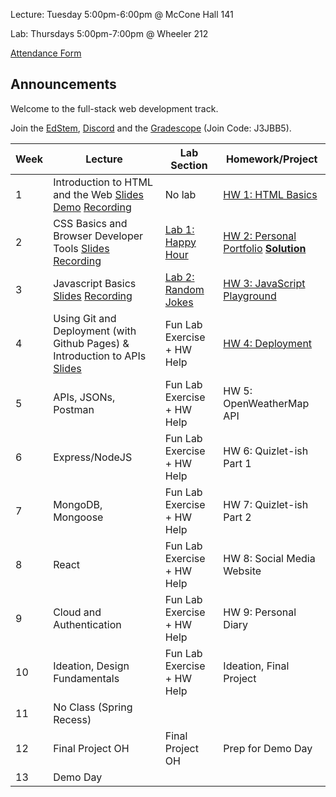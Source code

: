 Lecture: Tuesday 5:00pm-6:00pm @ McCone Hall 141

Lab: Thursdays 5:00pm-7:00pm @ Wheeler 212

[Attendance Form](https://forms.gle/hhrjxXDXsHa9tGKeA)

## Announcements
Welcome to the full-stack web development track. 

Join the [EdStem](https://edstem.org/us/join/k4UPks), [Discord](https://discord.com/invite/RfGp5zDrtC) and the [Gradescope](https://gradescope.com) (Join Code: J3JBB5).

| Week | Lecture                                                                                                                                                                                                                                                                          | Lab Section                           | Homework/Project                                                                |
|------|----------------------------------------------------------------------------------------------------------------------------------------------------------------------------------------------------------------------------------------------------------------------------------|---------------------------------------|---------------------------------------------------------------------------------|
| 1    | Introduction to HTML and the Web [Slides](https://docs.google.com/presentation/d/19vGc47fYunPBSALIEE1Omj7y3T8KDrNYOlz1imfURq0/edit?usp=sharing) [Demo](assets/lecture1demo.html) [Recording](https://drive.google.com/file/d/1LaoVcslRvGMQnjzI0hQxN-pcSilnZuL0/view?usp=sharing) | No lab                                | [HW 1: HTML Basics](#/hw/web/hw1)                                               |
| 2    | CSS Basics and Browser Developer Tools [Slides](https://docs.google.com/presentation/d/1umjzYl1vDQuG5YU7E5FoYZhiOt8x79NFlbNYNU-U0Ls/edit?usp=sharing) [Recording](https://drive.google.com/file/d/13gND4HH3dtF06P8rgP0aBZ7J2YGFFGzg/view?usp=sharing)                            | [Lab 1: Happy Hour](#/lab/web/lab1)   | [HW 2: Personal Portfolio](#/hw/web/hw2) **[Solution](assets/hw2/answers.zip)** |
| 3    | Javascript Basics [Slides](https://docs.google.com/presentation/d/1JiCptlXFFypDnqhv2449ubpmhcDAPk0ae0U-w1cVwaw/edit?usp=sharing) [Recording](https://drive.google.com/file/d/1TLnKkzBTK6c_5Z9EsOrFUKc2DE4jDs4U/view?usp=sharing)                                                 | [Lab 2: Random Jokes](#/lab/web/lab2) | [HW 3: JavaScript Playground](#/hw/web/hw3)                                     |
| 4    | Using Git and Deployment (with Github Pages) & Introduction to APIs [Slides](https://docs.google.com/presentation/d/1jvVkDlQxOv7bO1FipbD_xVAi-Ypcp2Y6zN3Et935BZk/edit?usp=sharing)                                                                                               | Fun Lab Exercise + HW Help            | [HW 4: Deployment](#/hw/web/hw4)                                                |
| 5    | APIs, JSONs, Postman                                                                                                                                                                                                                                                             | Fun Lab Exercise + HW Help            | HW 5: OpenWeatherMap API                                                        |
| 6    | Express/NodeJS                                                                                                                                                                                                                                                                   | Fun Lab Exercise + HW Help            | HW 6: Quizlet-ish Part 1                                                        |
| 7    | MongoDB, Mongoose                                                                                                                                                                                                                                                                | Fun Lab Exercise + HW Help            | HW 7: Quizlet-ish Part 2                                                        |
| 8    | React                                                                                                                                                                                                                                                                            | Fun Lab Exercise + HW Help            | HW 8: Social Media Website                                                      |
| 9    | Cloud and Authentication                                                                                                                                                                                                                                                         | Fun Lab Exercise + HW Help            | HW 9: Personal Diary                                                            |
| 10   | Ideation, Design Fundamentals                                                                                                                                                                                                                                                    | Fun Lab Exercise + HW Help            | Ideation, Final Project                                                         |
| 11   | No Class (Spring Recess)                                                                                                                                                                                                                                                         |                                       |                                                                                 |
| 12   | Final Project OH                                                                                                                                                                                                                                                                 | Final Project OH                      | Prep for Demo Day                                                               |
| 13   | Demo Day                                                                                                                                                                                                                                                                         |
